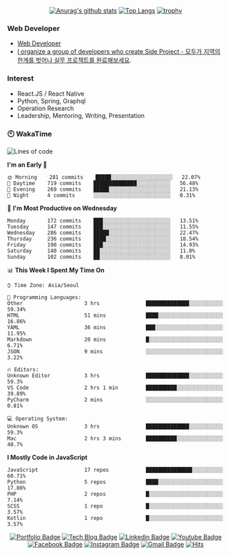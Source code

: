 <div align=center>

[![Anurag's github stats](https://github-readme-stats.vercel.app/api?username=sgd122&show_icons=true)](https://github.com/anuraghazra/github-readme-stats)
[![Top Langs](https://github-readme-stats.vercel.app/api/top-langs/?username=sgd122)](https://github.com/anuraghazra/github-readme-stats)
[![trophy](https://github-profile-trophy.vercel.app/?username=sgd122&theme=juicyfresh)](https://github.com/ryo-ma/github-profile-trophy)
</div>

### Web Developer
- [Web Developer](https://sgd122.github.io/)
- [I organize a group of developers who create Side Project - 모두가 지역의 한계를 벗어나 실무 프로젝트를 완료해보세요](https://dnd.ac/).

### Interest
- React.JS / React Native
- Python, Spring, Graphql
- Operation Research
- Leadership, Mentoring, Writing, Presentation


### 🕙 WakaTime
<!--START_SECTION:waka-->
![Lines of code](https://img.shields.io/badge/From%20Hello%20World%20I%27ve%20Written-1.3%20million%20lines%20of%20code-blue)

**I'm an Early 🐤** 

```text
🌞 Morning    281 commits    █████░░░░░░░░░░░░░░░░░░░░   22.07% 
🌆 Daytime    719 commits    ██████████████░░░░░░░░░░░   56.48% 
🌃 Evening    269 commits    █████░░░░░░░░░░░░░░░░░░░░   21.13% 
🌙 Night      4 commits      ░░░░░░░░░░░░░░░░░░░░░░░░░   0.31%

```
📅 **I'm Most Productive on Wednesday** 

```text
Monday       172 commits    ███░░░░░░░░░░░░░░░░░░░░░░   13.51% 
Tuesday      147 commits    ███░░░░░░░░░░░░░░░░░░░░░░   11.55% 
Wednesday    286 commits    █████░░░░░░░░░░░░░░░░░░░░   22.47% 
Thursday     236 commits    ████░░░░░░░░░░░░░░░░░░░░░   18.54% 
Friday       190 commits    ███░░░░░░░░░░░░░░░░░░░░░░   14.93% 
Saturday     140 commits    ██░░░░░░░░░░░░░░░░░░░░░░░   11.0% 
Sunday       102 commits    ██░░░░░░░░░░░░░░░░░░░░░░░   8.01%

```


📊 **This Week I Spent My Time On** 

```text
⌚︎ Time Zone: Asia/Seoul

💬 Programming Languages: 
Other                    3 hrs               ██████████████░░░░░░░░░░░   59.34% 
HTML                     51 mins             ████░░░░░░░░░░░░░░░░░░░░░   16.86% 
YAML                     36 mins             ███░░░░░░░░░░░░░░░░░░░░░░   11.95% 
Markdown                 20 mins             █░░░░░░░░░░░░░░░░░░░░░░░░   6.71% 
JSON                     9 mins              ░░░░░░░░░░░░░░░░░░░░░░░░░   3.22%

🔥 Editors: 
Unknown Editor           3 hrs               ██████████████░░░░░░░░░░░   59.3% 
VS Code                  2 hrs 1 min         ██████████░░░░░░░░░░░░░░░   39.89% 
PyCharm                  2 mins              ░░░░░░░░░░░░░░░░░░░░░░░░░   0.81%

💻 Operating System: 
Unknown OS               3 hrs               ██████████████░░░░░░░░░░░   59.3% 
Mac                      2 hrs 3 mins        ██████████░░░░░░░░░░░░░░░   40.7%

```

**I Mostly Code in JavaScript** 

```text
JavaScript               17 repos            ███████████████░░░░░░░░░░   60.71% 
Python                   5 repos             ████░░░░░░░░░░░░░░░░░░░░░   17.86% 
PHP                      2 repos             █░░░░░░░░░░░░░░░░░░░░░░░░   7.14% 
SCSS                     1 repo              █░░░░░░░░░░░░░░░░░░░░░░░░   3.57% 
Kotlin                   1 repo              █░░░░░░░░░░░░░░░░░░░░░░░░   3.57%

```



<!--END_SECTION:waka-->

<div align=center>

[![Portfolio Badge](http://img.shields.io/badge/-Portfolio-black?style=flat-square&logo=github&link=http://sgd122.github.io/)](http://sgd122.github.io/) 
[![Tech Blog Badge](http://img.shields.io/badge/-Tech%20blog-black?style=flat-square&logo=github&link=http://dndacademy.github.io/)](http://dndacademy.github.io/) 
[![Linkedin Badge](https://img.shields.io/badge/-LinkedIn-blue?style=flat-square&logo=Linkedin&logoColor=white&link=https://linkedin.com/company/dndacademy)](https://linkedin.com/company/dndacademy) 
[![Youtube Badge](https://img.shields.io/badge/Youtube-ff0000?style=flat-square&logo=youtube&link=https://www.youtube.com/channel/UCLzVjG8j1m4X8TSpMF-x5yw)](https://www.youtube.com/channel/UCLzVjG8j1m4X8TSpMF-x5yw) 
[![Facebook Badge](https://img.shields.io/badge/-Facebook-1877f2?style=flat-square&logo=facebook&logoColor=white&link=https://www.facebook.com/DNDACADEMY)](https://www.facebook.com/DNDACADEMY) 
[![Instagram Badge](https://img.shields.io/badge/-Instagram-dd2a7b?style=flat-square&logo=instagram&logoColor=white&link=https://www.instagram.com/seong_dev/)](https://www.instagram.com/seong_dev/) 
[![Gmail Badge](https://img.shields.io/badge/-Gmail-d14836?style=flat-square&logo=Gmail&logoColor=white&link=mailto:sgd0947@gmail.com)](mailto:sgd0947@gmail.com)
[![Hits](https://hits.seeyoufarm.com/api/count/incr/badge.svg?url=https%3A%2F%2Fgithub.com%2Fsgd122%2Fhit-counter&count_bg=%2379C83D&title_bg=%23555555&icon=&icon_color=%23E7E7E7&title=hits&edge_flat=false)](https://hits.seeyoufarm.com)
</div>
